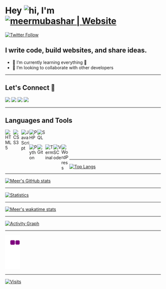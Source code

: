 # Hey <img src="https://user-images.githubusercontent.com/1303154/88677602-1635ba80-d120-11ea-84d8-d263ba5fc3c0.gif" width="28px" alt="hi">, I'm [<img alt="meermubashar | Website" width="280px" src="https://user-images.githubusercontent.com/36998183/136440688-4fcc8126-8054-4e97-aee9-a4ef12aa8af5.png">][Website]

[![Twitter Follow](https://img.shields.io/twitter/follow/meermubashar?color=1DA1F2&logo=twitter&style=for-the-badge)](https://twitter.com/intent/follow?original_referer=https%3A%2F%2Fgithub.com%2Fmeermubashar&screen_name=meermubashar)
  
## I write code, build websites, and share ideas.

- 🌱 I’m currently learning everything 🤣
- 👯 I’m looking to collaborate with other developers

---

## Let's Connect 🔗

[![](https://img.shields.io/badge/twitter-%230077B5.svg?&style=for-the-badge&logo=twitter&logoColor=white&color=1DA1F2)][Twitter]
[![](https://img.shields.io/badge/linkedin-%230077B5.svg?&style=for-the-badge&logo=linkedin&logoColor=white&color=006192)][Linkedin]
[![](https://img.shields.io/badge/instagram-%230077B5.svg?&style=for-the-badge&logo=instagram&logoColor=white&color=8a3ab9)][Instagram]
[![](https://img.shields.io/badge/facebook-%230077B5.svg?&style=for-the-badge&logo=facebook&logoColor=white&color=3b5998)][Facebook]

---

## Languages and Tools

<img align="left" alt="HTML5" width="26px" src="https://user-images.githubusercontent.com/36998183/135925505-92448181-d3fe-4cbc-b87a-c830d624439b.png" />
<img align="left" alt="CSS3" width="26px" src=
"https://user-images.githubusercontent.com/36998183/135925954-0884f938-b474-46d4-a0ab-16215aff4721.png" />
<img align="left" alt="JavaScript" width="26px" src="https://user-images.githubusercontent.com/36998183/135926036-3cdc1bb0-ee36-410e-9eb4-a2648336b9fe.png" />
<img align="left" alt="PHP" width="26px" src="https://user-images.githubusercontent.com/36998183/135926164-f8907f52-a328-4a42-8c3f-d74157defb12.png" />
<img align="left" alt="SQL" width="26" src="https://user-images.githubusercontent.com/36998183/135926220-358427b8-e17c-4efa-8fea-dd670f806770.png" />

<br /> <br />

<img align="left" alt="Python" width="26px" src="https://user-images.githubusercontent.com/36998183/135926744-d489bbbd-87eb-4a9e-8f78-5ec4f643d435.png" />
<img align="left" alt="Git" width="26px" src="https://user-images.githubusercontent.com/36998183/135926818-acfc5ff9-70be-4cac-bd0b-de16f1e1cd28.png" />
<img align="left" alt="Terminal" width="26px" src="https://user-images.githubusercontent.com/36998183/136107469-8f973703-271b-40c5-93cb-d1c590ce0037.png" />
<img align="left" alt="VSCode" width="26px" src="https://user-images.githubusercontent.com/36998183/135926909-6231156c-5e38-4463-ad43-211e20162ebf.png" />
<img align="left" alt="WordPress" width="26px" src="https://user-images.githubusercontent.com/36998183/135926960-72259577-506c-4034-8478-7ea6f2bfd226.png" />

<br /> <br />

---

[![Top Langs](https://github-readme-stats.vercel.app/api/top-langs/?username=meermubashar&layout=compact&theme=radical&hide_border=true)][Github]

---

[![Meer's GitHub stats](https://github-readme-stats.vercel.app/api?username=meermubashar&show_icons=true&theme=radical&hide_border=true)][Github]

---

[![Statistics](https://github-readme-streak-stats.herokuapp.com/?user=meermubashar&theme=radical&hide_border=true)][Github]

---

[![Meer's wakatime stats](https://github-readme-stats.vercel.app/api/wakatime?username=meermubashar&layout=compact&theme=radical&hide_border=true)][Github]

---

[![Activity Graph](https://activity-graph.herokuapp.com/graph?username=meermubashar&theme=radical&hide_border=true)][Github]

---

[![snake gif](https://github.com/meermubashar/meermubashar/blob/output/github-contribution-grid-snake.gif)][Github]

---

[![Visits](https://hits.link/hits?url=https://github.com/meermubashar&bgRight=007ec6&color=&label=Visits)][Visits]

[Website]: https://meermubashar.com?target=_blank
[Twitter]: https://twitter.com/MeerMubashar?target=_blank
[Linkedin]: https://www.linkedin.com/in/meermubashar/?target=_blank
[Instagram]: https://www.instagram.com/meermubashar/?target=_blank
[Facebook]: https://www.facebook.com/MrMeerMubashar/?target=_blank
[Visits]: https://hits.link/?target=_blank
[Github]: https://github.com/meermubashar/
